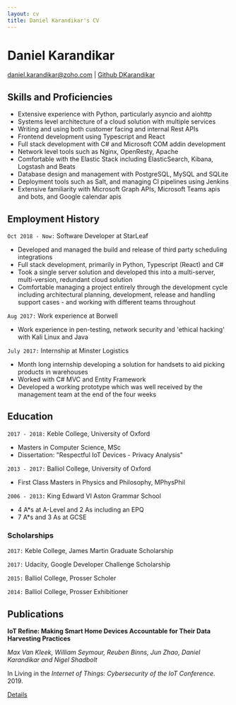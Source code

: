 ```yaml
---
layout: cv
title: Daniel Karandikar's CV
---
```

# Daniel Karandikar

<div id="webaddress">
<a href="daniel.karandikar@zoho.com">daniel.karandikar@zoho.com</a> | <a href="https://github.com/DKarandikar">Github DKarandikar</a> 
</div>

## Skills and Proficiencies
- Extensive experience with Python, particularly asyncio and aiohttp
- Systems level architecture of a cloud solution with multiple services
- Writing and using both customer facing and internal Rest APIs
- Frontend development using Typescript and React
- Full stack development with C# and Microsoft COM addin development
- Network level tools such as Nginx, OpenResty, Apache
- Comfortable with the Elastic Stack including ElasticSearch, Kibana, Logstash and Beats
- Database design and management with PostgreSQL, MySQL and SQLite
- Deployment tools such as Salt, and managing CI pipelines using Jenkins
- Extensive familiarity with Microsoft Graph APIs, Microsoft Teams apis and bots, and Google calendar apis

## Employment History

`Oct 2018 - Now:` Software Developer at StarLeaf
- Developed and managed the build and release of third party scheduling integrations
- Full stack development, primarily in Python, Typescript (React) and C#
- Took a single server solution and developed this into a multi-server, multi-version, redundant cloud solution
- Comfortable managing a project entirely through the development cycle including architectural planning, development, release and handling support cases - and working with different teams throughout

`Aug 2017:` Work experience at Borwell
- Work experience in pen-testing, network security and 'ethical hacking' with Kali Linux and Java

`July 2017:` Internship at Minster Logistics
- Month long internship developing a solution for handsets to aid picking products in warehouses
- Worked with C# MVC and Entity Framework
- Developed a working prototype which was well received by the management team at the end of the four weeks

## Education
`2017 - 2018:` Keble College, University of Oxford 
- Masters in Computer Science, MSc
- Dissertation: "Respectful IoT Devices - Privacy Analysis"

`2013 - 2017:` Balliol College, University of Oxford 
- First Class Masters in Physics and Philosophy, MPhysPhil

`2006 - 2013:` King Edward VI Aston Grammar School
- 4 A*s at A-Level and 2 As including an EPQ
- 7 A*s and 3 As at GCSE

### Scholarships

`2017:` Keble College, James Martin Graduate Scholarship

`2017:` Udacity, Google Developer Challenge Scholarship

`2015:` Balliol College, Prosser Scholer

`2014:` Balliol College, Prosser Exhibitioner

## Publications

__IoT Refine: Making Smart Home Devices Accountable for Their Data Harvesting Practices__

_Max Van Kleek‚ William Seymour‚ Reuben Binns‚ Jun Zhao‚ Daniel Karandikar and Nigel Shadbolt_

In Living in the _Internet of Things: Cybersecurity of the IoT Conference_. 2019.

<a href="https://www.cs.ox.ac.uk/publications/publication12709-abstract.html">Details</a> 


<!-- ### Footer

Last updated: May 2013 -->


